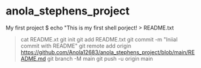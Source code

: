 # anola_stephens_project
My first project
$ echo "This is my first shell porject! > README.txt
> cat README.xt
> git init
> git add README.txt
> git commit -m "Iniial commit with README"
> git remote add origin https://github.com/Anola12683/anola_stephens_project/blob/main/README.md
> git branch -M main
> git push -u origin main
>

